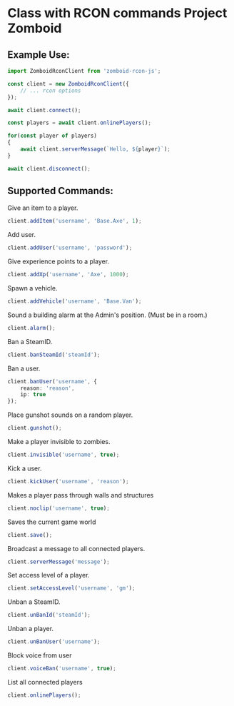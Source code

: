 # Сlass with RCON commands Project Zomboid

## Example Use:
```ts
import ZomboidRconClient from 'zomboid-rcon-js';

const client = new ZomboidRconClient({
    // ... rcon options
});

await client.connect();

const players = await client.onlinePlayers();

for(const player of players)
{
    await client.serverMessage(`Hello, ${player}`);
}

await client.disconnect();
```

## Supported Commands:
Give an item to a player.
```ts
client.addItem('username', 'Base.Axe', 1);
```
Add user.
```ts
client.addUser('username', 'password');
```
Give experience points to a player.
```ts
client.addXp('username', 'Axe', 1000);
```
Spawn a vehicle.
```ts
client.addVehicle('username', 'Base.Van');
```
Sound a building alarm at the Admin's position. (Must be in a room.)
```ts
client.alarm();
```
Ban a SteamID.
```ts
client.banSteamId('steamId');
```
Ban a user.
```ts
client.banUser('username', {
    reason: 'reason',
    ip: true
});
```
Place gunshot sounds on a random player.
```ts
client.gunshot();
```
Make a player invisible to zombies.
```ts
client.invisible('username', true);
```
Kick a user.
```ts
client.kickUser('username', 'reason');
```
Makes a player pass through walls and structures
```ts
client.noclip('username', true);
```
Saves the current game world
```ts
client.save();
```
Broadcast a message to all connected players.
```ts
client.serverMessage('message');
```
Set access level of a player. 
```ts
client.setAccessLevel('username', 'gm');
```
Unban a SteamID.
```ts
client.unBanId('steamId');
```
Unban a player.
```ts
client.unBanUser('username');
```
Block voice from user
```ts
client.voiceBan('username', true);
```
List all connected players
```ts
client.onlinePlayers();
```

